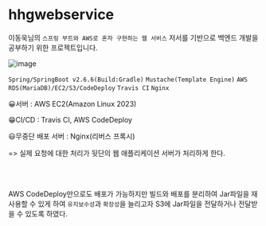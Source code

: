 # hhgwebservice
이동욱님의 `스프링 부트와 AWS로 혼자 구현하는 웹 서비스` 저서를 기반으로 백엔드 개발을 공부하기 위한 프로젝트입니다.

![image](https://github.com/heohgoo/hhgwebservice/assets/95553132/eb8a89e5-373a-4380-9512-cf999ae66177)



`Spring/SpringBoot v2.6.6(Build:Gradle)`
`Mustache(Template Engine)` 
`AWS RDS(MariaDB)/EC2/S3/CodeDeploy` 
`Travis CI`
`Nginx`




😀서버 : AWS EC2(Amazon Linux 2023)

😁CI/CD : Travis CI, AWS CodeDeploy

😃무중단 배포 서버 : Nginx(리버스 프록시) 

=> 실제 요청에 대한 처리가 뒷단의 웹 애플리케이션 서버가 처리하게 한다.

<br>
<br>



AWS CodeDeploy만으로도 배포가 가능하지만 빌드와 배포를 분리하여 Jar파일을 재사용할 수 있게 하여 `유지보수성`과 `확장성`을 늘리고자 S3에 Jar파일을 전달하거나 전달받을 수 있도록 하였다.








